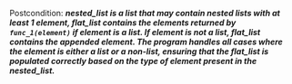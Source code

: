 Postcondition: ***nested_list is a list that may contain nested lists with at least 1 element, flat_list contains the elements returned by `func_1(element)` if element is a list. If element is not a list, flat_list contains the appended element. The program handles all cases where the element is either a list or a non-list, ensuring that the flat_list is populated correctly based on the type of element present in the nested_list.***